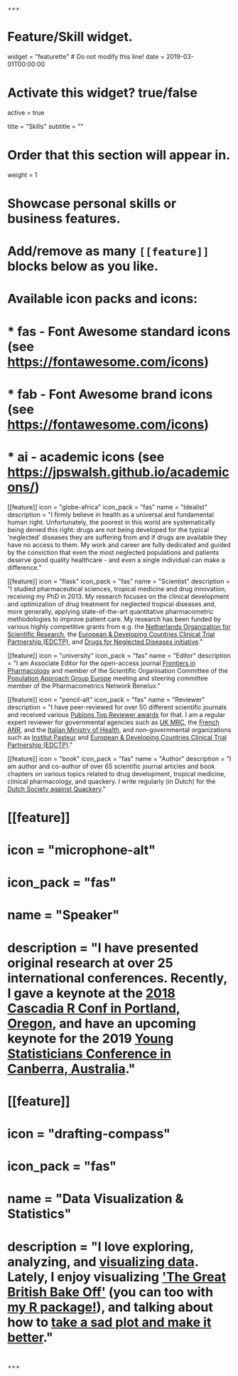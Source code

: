 +++
# Feature/Skill widget.
widget = "featurette"  # Do not modify this line!
date = 2019-03-01T00:00:00

# Activate this widget? true/false
active = true

title = "Skills"
subtitle = ""

# Order that this section will appear in.
weight = 1

# Showcase personal skills or business features.
# 
# Add/remove as many `[[feature]]` blocks below as you like.
# 
# Available icon packs and icons:
# * fas - Font Awesome standard icons (see https://fontawesome.com/icons)
# * fab - Font Awesome brand icons (see https://fontawesome.com/icons)
# * ai - academic icons (see https://jpswalsh.github.io/academicons/)

 [[feature]]
   icon = "globe-africa"
   icon_pack = "fas"
   name = "Idealist"
   description = "I firmly believe in health as a universal and fundamental human right. Unfortunately, the poorest in this world are systematically being denied this right: drugs are not being developed for the typical 'neglected' diseases they are suffering from and if drugs are available they have no access to them. My work and career are fully dedicated and guided by the conviction that even the most neglected populations and patients deserve good quality healthcare - and even a single individual can make a difference."  

[[feature]]
   icon = "flask"
   icon_pack = "fas"
   name = "Scientist"
   description = "I studied pharmaceutical sciences, tropical medicine and drug innovation, receiving my PhD in 2013. My research focuses on the clinical development and optimization of drug treatment for neglected tropical diseases and, more generally, applying state-of-the-art quantitative pharmacometric methodologies to improve patient care. My research has been funded by various highly competitive grants from e.g. the [Netherlands Organization for Scientific Research](http://wwww.nwo.nl), the [European & Developing Countries Clinical Trial Partnership (EDCTP)](http://www.edctp.org/), and [Drugs for Neglected Diseases initiative](http://www.dndi.org/)."


[[feature]]
  icon = "university"
  icon_pack = "fas"
  name = "Editor"
  description = "I am Associate Editor for the open-access journal [Frontiers in Pharmacology](https://www.frontiersin.org/journals/pharmacology) and member of the Scientific Organisation Committee of the [Population Approach Group Europe](https://www.page-meeting.org/) meeting and steering committee member of the Pharmacometrics Network Benelux." 
  
  [[feature]]
  icon = "pencil-alt"
  icon_pack = "fas"
  name = "Reviewer"
  description = "I have peer-reviewed for over 50 different scientific journals and received various [Publons Top Reviewer awards](https://publons.com/researcher/335426/thomas-dorlo/) for that. I am a regular expert reviewer for governmental agencies such as [UK MRC](https://mrc.ukri.org/), the [French ANR](http://www.agence-nationale-recherche.fr/), and the [Italian Ministry of Health](http://ricerca.cbim.it/index_en.html), and non-governmental organizations such as [Institut Pasteur](https://www.pasteur.fr/en) and [European & Developing Countries Clinical Trial Partnership (EDCTP)](http://www.edctp.org/)."
  
 [[feature]]
  icon = "book"
  icon_pack = "fas"
  name = "Author"
  description = "I am author and co-author of over 65 scientific journal articles and book chapters on various topics related to drug development, tropical medicine, clinical pharmacology, and quackery. I write regularly (in Dutch) for the [Dutch Society against Quackery](http://www.kwakzalverij.nl)."
  
# [[feature]]
#   icon = "microphone-alt"
#   icon_pack = "fas"
#   name = "Speaker"
#   description = "I have presented original research at over 25 international conferences. Recently, I gave a keynote at the [2018 Cascadia R Conf in Portland, Oregon](../talk/cascadia-r-keynote/), and have an upcoming keynote for the 2019 [Young Statisticians Conference in Canberra, Australia](http://ysc2019.netlify.com/)."
  
# [[feature]]
#   icon = "drafting-compass"
#   icon_pack = "fas"
#   name = "Data Visualization & Statistics"
#   description = "I love exploring, analyzing, and [visualizing data](https://apreshill.github.io/data-vis-labs-2018/). Lately, I enjoy visualizing ['The Great British Bake Off'](https://alison.netlify.com/uo-tidy-bakeoff/#1) (you can too with [my R package!](http://bakeoff.netlify.com/)), and talking about how to [take a sad plot and make it better](../talk/ohsu-biodatavis)."
# 


+++

